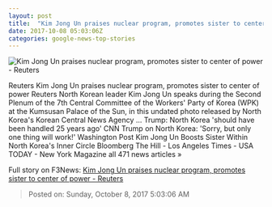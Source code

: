```yaml
---
layout: post
title:  "Kim Jong Un praises nuclear program, promotes sister to center of power - Reuters"
date: 2017-10-08 05:03:06Z
categories: google-news-top-stories
---
```


![Kim Jong Un praises nuclear program, promotes sister to center of power - Reuters](https://s4.reutersmedia.net/resources/r/?m=02&d=20171008&t=2&i=1204596417&w=&fh=545px&fw=&ll=&pl=&sq=&r=LYNXMPED9702Z)

Reuters Kim Jong Un praises nuclear program, promotes sister to center of power Reuters North Korean leader Kim Jong Un speaks during the Second Plenum of the 7th Central Committee of the Workers' Party of Korea (WPK) at the Kumsusan Palace of the Sun, in this undated photo released by North Korea's Korean Central News Agency ... Trump: North Korea 'should have been handled 25 years ago' CNN Trump on North Korea: 'Sorry, but only one thing will work!' Washington Post Kim Jong Un Boosts Sister Within North Korea's Inner Circle Bloomberg The Hill - Los Angeles Times - USA TODAY - New York Magazine all 471 news articles »


Full story on F3News: [Kim Jong Un praises nuclear program, promotes sister to center of power - Reuters](http://www.f3nws.com/n/Wj4zQ)

> Posted on: Sunday, October 8, 2017 5:03:06 AM
